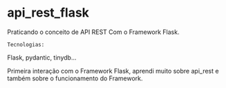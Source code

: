 # api_rest_flask
Praticando o conceito de API REST Com o Framework Flask.

```Tecnologias:```

Flask, pydantic, tinydb...

Primeira interação com o Framework Flask, aprendi muito sobre api_rest e também sobre o funcionamento do Framework.
